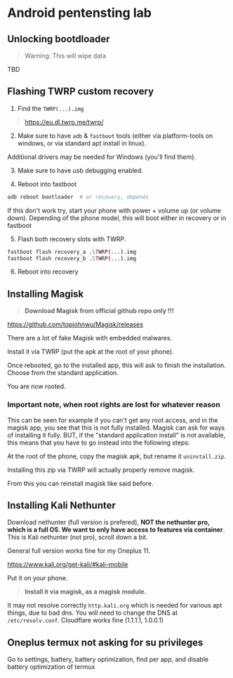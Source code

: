 # Android pentensting lab

## Unlocking bootdloader

> Warning: This will wipe data

TBD

## Flashing TWRP custom recovery

1. Find the `TWRP(...).img`

> <https://eu.dl.twrp.me/twrp/>

2. Make sure to have `adb` & `fastboot` tools (either via platform-tools on windows, or via standard apt install in linux).

Additional drivers may be needed for Windows (you'll find them).

3. Make sure to have usb debugging enabled.

4. Reboot into fastboot

```bash
adb reboot bootloader  # or recovery, depends
```

If this don't work try, start your phone with power + volume up (or volume down). Depending of the phone model, this will boot either in recovery or in fastboot

5. Flash both recovery slots with TWRP.

```bash
fastboot flash recovery_a .\TWRP(...).img
fastboot flash recovery_b .\TWRP(...).img
```

6. Reboot into recovery

## Installing Magisk

> **Download Magisk from official github repo only !!!**

<https://github.com/topjohnwu/Magisk/releases>

There are a lot of fake Magisk with embedded malwares.

Install it via TWRP (put the apk at the root of your phone).

Once rebooted, go to the installed app, this will ask to finish the installation. Choose from the standard application.

You are now rooted.

### Important note, when root rights are lost for whatever reason

This can be seen for example if you can't get any root access, and in the magisk app, you see that this is not fully installed. Magisk can ask for ways of installing it fully. BUT, if the "standard application install" is not available, this means that you have to go instead into the following steps:

At the root of the phone, copy the magisk apk, but rename it `uninstall.zip`.

Installing this zip via TWRP will actually properly remove magisk.

From this you can reinstall magisk like said before.

## Installing Kali Nethunter

Download nethunter (full version is prefered), **NOT the nethunter pro, which is a full OS. We want to only have access to features via container**. This is Kali nethunter (not pro), scroll down a bit.

General full version works fine for my Oneplus 11.

<https://www.kali.org/get-kali/#kali-mobile>

Put it on your phone.

> **Install it via magisk, as a magisk module.**

It may not resolve correctly `http.kali.org` which is needed for various apt things, due to bad dns. You will need to change the DNS at `/etc/resolv.conf`. Cloudflare works fine (1.1.1.1, 1.0.0.1)

## Oneplus termux not asking for su privileges

Go to settings, battery, battery optimization, find per app, and disable battery optimization of termux
